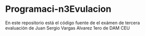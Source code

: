 # Programaci-n3Evulacion
En este repositorio está el código fuente de el exámen de tercera evaluación de Juan Sergio Vargas Alvarez 1ero de DAM CEU
